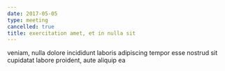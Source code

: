 ```yaml
---
date: 2017-05-05
type: meeting
cancelled: true
title: exercitation amet, et in nulla sit
---
```

veniam, nulla dolore incididunt laboris adipiscing tempor esse nostrud sit cupidatat labore proident, aute aliquip ea